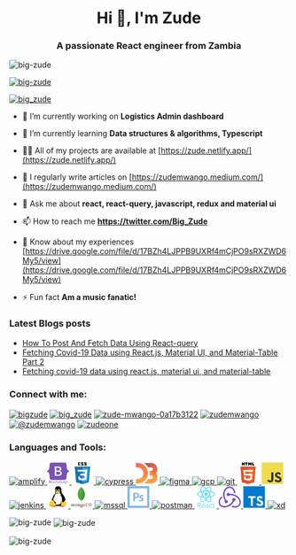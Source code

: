 <h1 align="center">Hi 👋, I'm Zude</h1>
<h3 align="center">A passionate React engineer from Zambia</h3>

<p align="left"> <img src="https://komarev.com/ghpvc/?username=big-zude&label=Profile%20views&color=0e75b6&style=flat" alt="big-zude" /> </p>

<p align="left"> <a href="https://github.com/ryo-ma/github-profile-trophy"><img src="https://github-profile-trophy.vercel.app/?username=big-zude" alt="big-zude" /></a> </p>

<p align="left"> <a href="https://twitter.com/big_zude" target="blank"><img src="https://img.shields.io/twitter/follow/big_zude?logo=twitter&style=for-the-badge" alt="big_zude" /></a> </p>

- 🔭 I’m currently working on **Logistics Admin dashboard**

- 🌱 I’m currently learning **Data structures & algorithms, Typescript**

- 👨‍💻 All of my projects are available at [https://zude.netlify.app/](https://zude.netlify.app/)

- 📝 I regularly write articles on [https://zudemwango.medium.com/](https://zudemwango.medium.com/)

- 💬 Ask me about **react, react-query, javascript, redux and material ui**

- 📫 How to reach me **https://twitter.com/Big_Zude**

- 📄 Know about my experiences [https://drive.google.com/file/d/17BZh4LJPPB9UXRf4mCjPO9sRXZWD6My5/view](https://drive.google.com/file/d/17BZh4LJPPB9UXRf4mCjPO9sRXZWD6My5/view)

- ⚡ Fun fact **Am a music fanatic!**

### Latest Blogs posts
<!-- BLOG-POST-LIST:START -->
- [How To Post And Fetch Data Using React-query](https://medium.com/analytics-vidhya/how-to-post-and-fetch-data-using-react-query-4c3280c0ef96?source=rss-1b96652b428a------2)
- [Fetching Covid-19 Data using React.js, Material UI, and Material-Table Part 2](https://medium.com/analytics-vidhya/fetching-covid-19-data-using-react-js-material-ui-and-material-table-part-2-8a1f88a954ba?source=rss-1b96652b428a------2)
- [Fetching covid-19 data using react.js, material ui, and material-table](https://zudemwango.medium.com/fetching-covid-19-data-using-react-js-material-ui-and-material-table-d41314706b59?source=rss-1b96652b428a------2)
<!-- BLOG-POST-LIST:END -->

<h3 align="left">Connect with me:</h3>
<p align="left">
<a href="https://dev.to/bigzude" target="blank"><img align="center" src="https://cdn.jsdelivr.net/npm/simple-icons@3.0.1/icons/dev-dot-to.svg" alt="bigzude" height="30" width="40" /></a>
<a href="https://twitter.com/Yasuke_Zu" target="blank"><img align="center" src="https://raw.githubusercontent.com/rahuldkjain/github-profile-readme-generator/master/src/images/icons/Social/twitter.svg" alt="big_zude" height="30" width="40" /></a>
<a href="https://linkedin.com/in/zude-mwango-0a17b3122" target="blank"><img align="center" src="https://raw.githubusercontent.com/rahuldkjain/github-profile-readme-generator/master/src/images/icons/Social/linked-in-alt.svg" alt="zude-mwango-0a17b3122" height="30" width="40" /></a>
<a href="https://www.behance.net/zudemwango" target="blank"><img align="center" src="https://raw.githubusercontent.com/rahuldkjain/github-profile-readme-generator/master/src/images/icons/Social/behance.svg" alt="zudemwango" height="30" width="40" /></a>
<a href="https://medium.com/@zudemwango" target="blank"><img align="center" src="https://raw.githubusercontent.com/rahuldkjain/github-profile-readme-generator/master/src/images/icons/Social/medium.svg" alt="@zudemwango" height="30" width="40" /></a>
<a href="https://www.leetcode.com/zudeone" target="blank"><img align="center" src="https://raw.githubusercontent.com/rahuldkjain/github-profile-readme-generator/master/src/images/icons/Social/leet-code.svg" alt="zudeone" height="30" width="40" /></a>
</p>

<h3 align="left">Languages and Tools:</h3>
<p align="left"> <a href="https://aws.amazon.com/amplify/" target="_blank"> <img src="https://docs.amplify.aws/assets/logo-dark.svg" alt="amplify" width="40" height="40"/> </a> <a href="https://getbootstrap.com" target="_blank"> <img src="https://raw.githubusercontent.com/devicons/devicon/master/icons/bootstrap/bootstrap-plain-wordmark.svg" alt="bootstrap" width="40" height="40"/> </a> <a href="https://www.w3schools.com/css/" target="_blank"> <img src="https://raw.githubusercontent.com/devicons/devicon/master/icons/css3/css3-original-wordmark.svg" alt="css3" width="40" height="40"/> </a> <a href="https://www.cypress.io" target="_blank"> <img src="https://raw.githubusercontent.com/simple-icons/simple-icons/6e46ec1fc23b60c8fd0d2f2ff46db82e16dbd75f/icons/cypress.svg" alt="cypress" width="40" height="40"/> </a> <a href="https://d3js.org/" target="_blank"> <img src="https://raw.githubusercontent.com/devicons/devicon/master/icons/d3js/d3js-original.svg" alt="d3js" width="40" height="40"/> </a> <a href="https://www.figma.com/" target="_blank"> <img src="https://www.vectorlogo.zone/logos/figma/figma-icon.svg" alt="figma" width="40" height="40"/> </a> <a href="https://cloud.google.com" target="_blank"> <img src="https://www.vectorlogo.zone/logos/google_cloud/google_cloud-icon.svg" alt="gcp" width="40" height="40"/> </a> <a href="https://git-scm.com/" target="_blank"> <img src="https://www.vectorlogo.zone/logos/git-scm/git-scm-icon.svg" alt="git" width="40" height="40"/> </a> <a href="https://www.w3.org/html/" target="_blank"> <img src="https://raw.githubusercontent.com/devicons/devicon/master/icons/html5/html5-original-wordmark.svg" alt="html5" width="40" height="40"/> </a> <a href="https://developer.mozilla.org/en-US/docs/Web/JavaScript" target="_blank"> <img src="https://raw.githubusercontent.com/devicons/devicon/master/icons/javascript/javascript-original.svg" alt="javascript" width="40" height="40"/> </a> <a href="https://www.jenkins.io" target="_blank"> <img src="https://www.vectorlogo.zone/logos/jenkins/jenkins-icon.svg" alt="jenkins" width="40" height="40"/> </a> <a href="https://www.linux.org/" target="_blank"> <img src="https://raw.githubusercontent.com/devicons/devicon/master/icons/linux/linux-original.svg" alt="linux" width="40" height="40"/> </a> <a href="https://www.mongodb.com/" target="_blank"> <img src="https://raw.githubusercontent.com/devicons/devicon/master/icons/mongodb/mongodb-original-wordmark.svg" alt="mongodb" width="40" height="40"/> </a> <a href="https://www.microsoft.com/en-us/sql-server" target="_blank"> <img src="https://www.svgrepo.com/show/303229/microsoft-sql-server-logo.svg" alt="mssql" width="40" height="40"/> </a> <a href="https://www.photoshop.com/en" target="_blank"> <img src="https://raw.githubusercontent.com/devicons/devicon/master/icons/photoshop/photoshop-line.svg" alt="photoshop" width="40" height="40"/> </a> <a href="https://postman.com" target="_blank"> <img src="https://www.vectorlogo.zone/logos/getpostman/getpostman-icon.svg" alt="postman" width="40" height="40"/> </a> <a href="https://reactjs.org/" target="_blank"> <img src="https://raw.githubusercontent.com/devicons/devicon/master/icons/react/react-original-wordmark.svg" alt="react" width="40" height="40"/> </a> <a href="https://redux.js.org" target="_blank"> <img src="https://raw.githubusercontent.com/devicons/devicon/master/icons/redux/redux-original.svg" alt="redux" width="40" height="40"/> </a> <a href="https://www.typescriptlang.org/" target="_blank"> <img src="https://raw.githubusercontent.com/devicons/devicon/master/icons/typescript/typescript-original.svg" alt="typescript" width="40" height="40"/> </a> <a href="https://www.adobe.com/products/xd.html" target="_blank"> <img src="https://cdn.worldvectorlogo.com/logos/adobe-xd.svg" alt="xd" width="40" height="40"/> </a> </p>


<p><img align="left" src="https://github-readme-stats.vercel.app/api/top-langs?username=big-zude&show_icons=true&locale=en&layout=compact" alt="big-zude" /></p>

<p>&nbsp;<img align="center" src="https://github-readme-stats.vercel.app/api?username=big-zude&show_icons=true&locale=en" alt="big-zude" /></p>

<p><img align="center" src="https://github-readme-streak-stats.herokuapp.com/?user=big-zude&" alt="big-zude" /></p>

